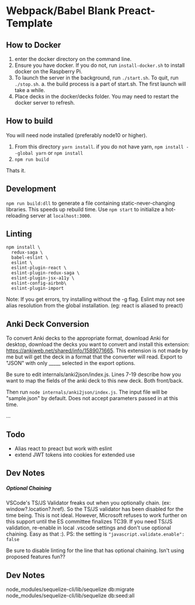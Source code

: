 #  Webpack/Babel Blank Preact-Template

## How to Docker
1. enter the docker directory on the command line.
2. Ensure you have docker. If you do not, run `install-docker.sh` to install docker on the Raspberry Pi.
3. To launch the server in the background, run `./start.sh`. To quit, run `./stop.sh`.
  a. the build process is a part of start.sh. The first launch will take a while.
4. Place decks in the docker/decks folder. You may need to restart the docker server to refresh.

## How to build
You will need node installed (preferably node10 or higher).

1. From this directory `yarn install`. if you do not have yarn, `npm install --global yarn` or `npm install`
2. `npm run build`

Thats it.

## Development
`npm run build:dll` to generate a file containing static-never-changing libraries. This speeds up rebuild time.
Use `npm start` to initialize a hot-reloading server at `localhost:3000`.

## Linting
```
npm install \
  redux-saga \
  babel-eslint \
  eslint \
  eslint-plugin-react \
  eslint-plugin-redux-saga \
  eslint-plugin-jsx-a11y \
  eslint-config-airbnb\
  eslint-plugin-import
```
Note: If you get errors, try installing without the -g flag. Eslint may not see alias resolution from the global installation. (eg: react is aliased to preact)

## Anki Deck Conversion
To convert Anki decks to the appropriate format, download Anki for desktop, download the decks you want to convert and install this extension: https://ankiweb.net/shared/info/1589071665. This extension is not made by me but will get the deck in a format that the converter will read. Export to "JSON" with only _____ selected in the export options.

Be sure to edit internals/anki2json/index.js. Lines 7-19 describe how you want to map the fields of the anki deck to this new deck. Both front/back.

Then run `node internals/anki2json/index.js`. The input file will be "sample.json" by default. Does not accept parameters passed in at this time.

...

## Todo
* Alias react to preact but work with eslint
* extend JWT tokens into cookies for extended use

## Dev Notes
##### Optional Chaining
VSCode's TS/JS Validator freaks out when you optionally chain. (ex: window?.location?.href). So the TS/JS validator has been disabled for the time being. This is not ideal. However, Microsoft refuses to work further on this support until the ES committee finalizes TC39. If you need TS/JS validation, re-enable in local .vscode settings and don't use optional chaining. Easy as that :). PS: the setting is `"javascript.validate.enable": false`

Be sure to disable linting for the line that has optional chaining. Isn't using proposed features fun??

## Dev Notes
node_modules/sequelize-cli/lib/sequelize db:migrate
node_modules/sequelize-cli/lib/sequelize db:seed:all
